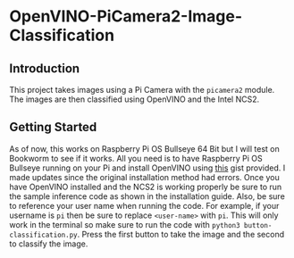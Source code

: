 # OpenVINO-PiCamera2-Image-Classification

## Introduction

This project takes images using a Pi Camera with the `picamera2` module. The images are then classified using OpenVINO and the Intel NCS2. 

## Getting Started

As of now, this works on Raspberry Pi OS Bullseye 64 Bit but I will test on Bookworm to see if it works. All you need is to have Raspberry Pi OS Bullseye running on your Pi and install OpenVINO using [this](https://gist.github.com/sentairanger/caf11a2432ceebd715c6b33c224f4960) gist provided. I made updates since the original installation method had errors. Once you have OpenVINO installed and the NCS2 is working properly be sure to run the sample inference code as shown in the installation guide. Also, be sure to reference your user name when running the code. For example, if your username is `pi` then be sure to replace `<user-name>` with `pi`. This will only work in the terminal so make sure to run the code with `python3 button-classification.py`. Press the first button to take the image and the second to classify the image.
